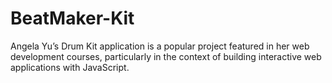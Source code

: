 # BeatMaker-Kit
Angela Yu’s Drum Kit application is a popular project featured in her web development courses, particularly in the context of building interactive web applications with JavaScript.
